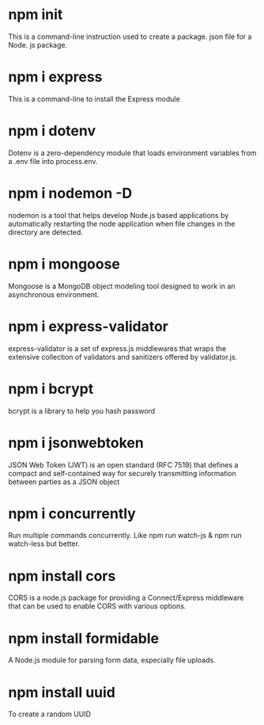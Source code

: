# npm init
This is a command-line instruction used to create a package. json file for a Node. js package.

# npm i express
This is a command-line to install the Express module

# npm i dotenv
Dotenv is a zero-dependency module that loads environment variables from a .env file into process.env.

# npm i nodemon -D
nodemon is a tool that helps develop Node.js based applications by automatically restarting the node application when file changes in the directory are detected.

# npm i mongoose
Mongoose is a MongoDB object modeling tool designed to work in an asynchronous environment.

# npm i express-validator
express-validator is a set of express.js middlewares that wraps the extensive collection of validators and sanitizers offered by validator.js.

# npm i bcrypt
bcrypt is a library to help you hash password

# npm i jsonwebtoken
JSON Web Token (JWT) is an open standard (RFC 7519) that defines a compact and self-contained way for securely transmitting information between parties as a JSON object

# npm i concurrently
Run multiple commands concurrently. Like npm run watch-js & npm run watch-less but better.

# npm install cors
CORS is a node.js package for providing a Connect/Express middleware that can be used to enable CORS with various options.

# npm install formidable
A Node.js module for parsing form data, especially file uploads.

# npm install uuid
To create a random UUID